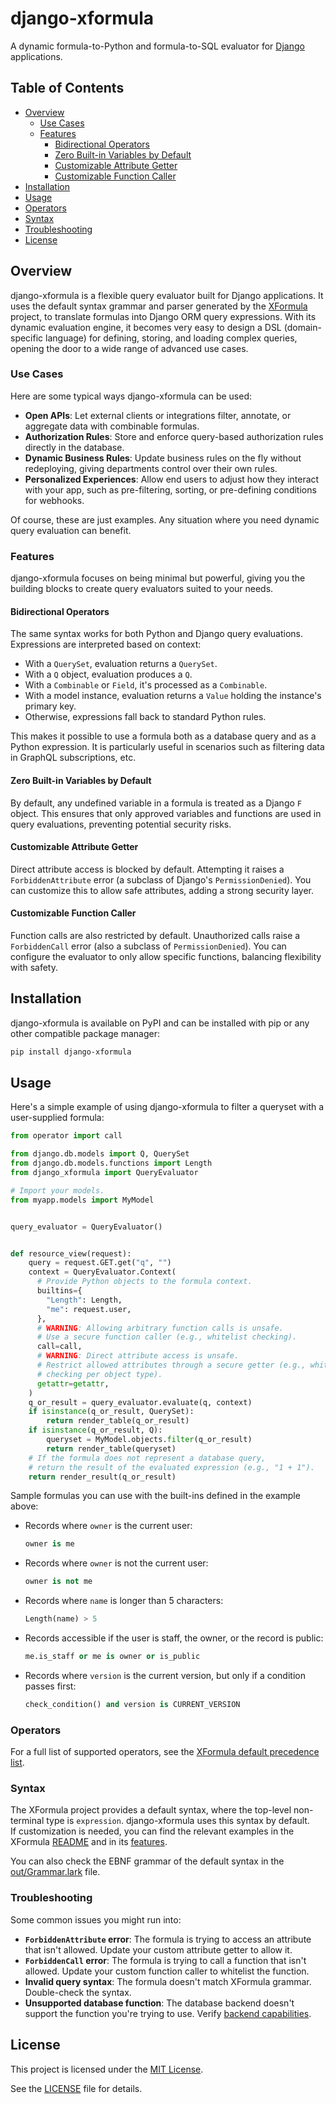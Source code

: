 # django-xformula

A dynamic formula-to-Python and formula-to-SQL evaluator for
[Django](https://www.djangoproject.com/) applications.

## Table of Contents

- [Overview](#overview)
  - [Use Cases](#use-cases)
  - [Features](#features)
    - [Bidirectional Operators](#bidirectional-operators)
    - [Zero Built-in Variables by Default](#zero-built-in-variables-by-default)
    - [Customizable Attribute Getter](#customizable-attribute-getter)
    - [Customizable Function Caller](#customizable-function-caller)
- [Installation](#installation)
- [Usage](#usage)
- [Operators](#operators)
- [Syntax](#syntax)
- [Troubleshooting](#troubleshooting)
- [License](#license)

## Overview

django-xformula is a flexible query evaluator built for Django applications. It
uses the default syntax grammar and parser generated by the
[XFormula](https://github.com/ertgl/xformula) project, to translate formulas
into Django ORM query expressions. With its dynamic evaluation engine, it
becomes very easy to design a DSL (domain-specific language) for defining,
storing, and loading complex queries, opening the door to a wide range of
advanced use cases.

### Use Cases

Here are some typical ways django-xformula can be used:

- **Open APIs**: Let external clients or integrations filter, annotate, or
  aggregate data with combinable formulas.
- **Authorization Rules**: Store and enforce query-based authorization rules
  directly in the database.
- **Dynamic Business Rules**: Update business rules on the fly without
  redeploying, giving departments control over their own rules.
- **Personalized Experiences**: Allow end users to adjust how they interact
  with your app, such as pre-filtering, sorting, or pre-defining conditions for
  webhooks.

Of course, these are just examples. Any situation where you need dynamic query
evaluation can benefit.

### Features

django-xformula focuses on being minimal but powerful, giving you the building
blocks to create query evaluators suited to your needs.

#### Bidirectional Operators

The same syntax works for both Python and Django query evaluations. Expressions
are interpreted based on context:

- With a `QuerySet`, evaluation returns a `QuerySet`.
- With a `Q` object, evaluation produces a `Q`.
- With a `Combinable` or `Field`, it's processed as a `Combinable`.
- With a model instance, evaluation returns a `Value` holding the instance's
  primary key.
- Otherwise, expressions fall back to standard Python rules.

This makes it possible to use a formula both as a database query and as a
Python expression. It is particularly useful in scenarios such as filtering
data in GraphQL subscriptions, etc.

#### Zero Built-in Variables by Default

By default, any undefined variable in a formula is treated as a Django `F`
object. This ensures that only approved variables and functions are used in
query evaluations, preventing potential security risks.

#### Customizable Attribute Getter

Direct attribute access is blocked by default. Attempting it raises a
`ForbiddenAttribute` error (a subclass of Django's `PermissionDenied`). You can
customize this to allow safe attributes, adding a strong security layer.

#### Customizable Function Caller

Function calls are also restricted by default. Unauthorized calls raise a
`ForbiddenCall` error (also a subclass of `PermissionDenied`). You can
configure the evaluator to only allow specific functions, balancing flexibility
with safety.

## Installation

django-xformula is available on PyPI and can be installed with pip or any other
compatible package manager:

```sh
pip install django-xformula
```

## Usage

Here's a simple example of using django-xformula to filter a queryset with a
user-supplied formula:

```py
from operator import call

from django.db.models import Q, QuerySet
from django.db.models.functions import Length
from django_xformula import QueryEvaluator

# Import your models.
from myapp.models import MyModel


query_evaluator = QueryEvaluator()


def resource_view(request):
    query = request.GET.get("q", "")
    context = QueryEvaluator.Context(
      # Provide Python objects to the formula context.
      builtins={
        "Length": Length,
        "me": request.user,
      },
      # WARNING: Allowing arbitrary function calls is unsafe.
      # Use a secure function caller (e.g., whitelist checking).
      call=call,
      # WARNING: Direct attribute access is unsafe.
      # Restrict allowed attributes through a secure getter (e.g., whitelist
      # checking per object type).
      getattr=getattr,
    )
    q_or_result = query_evaluator.evaluate(q, context)
    if isinstance(q_or_result, QuerySet):
        return render_table(q_or_result)
    if isinstance(q_or_result, Q):
        queryset = MyModel.objects.filter(q_or_result)
        return render_table(queryset)
    # If the formula does not represent a database query,
    # return the result of the evaluated expression (e.g., "1 + 1").
    return render_result(q_or_result)
```

Sample formulas you can use with the built-ins defined in the example above:

- Records where `owner` is the current user:

  ```python
  owner is me
  ```

- Records where `owner` is not the current user:

  ```python
  owner is not me
  ```

- Records where `name` is longer than 5 characters:

  ```python
  Length(name) > 5
  ```

- Records accessible if the user is staff, the owner, or the record is public:

  ```python
  me.is_staff or me is owner or is_public
  ```

- Records where `version` is the current version, but only if a condition
  passes first:

  ```python
  check_condition() and version is CURRENT_VERSION
  ```

### Operators

For a full list of supported operators, see the
[XFormula default precedence list](https://github.com/ertgl/xformula/blob/main/src/xformula/syntax/core/operations/default_operator_precedences.py#L16).

### Syntax

The XFormula project provides a default syntax, where the top-level
non-terminal type is `expression`. django-xformula uses this syntax by default.  
If customization is needed, you can find the relevant examples in the XFormula
[README](https://github.com/ertgl/xformula) and in its
[features](https://github.com/ertgl/xformula/tree/4e1e3a88200ccbe22d8aa477001d9af68dd91ab4/src/xformula/syntax/core/features).

You can also check the EBNF grammar of the default syntax in the
[out/Grammar.lark](https://github.com/ertgl/xformula/blob/main/out/Grammar.lark)
file.

### Troubleshooting

Some common issues you might run into:

- **`ForbiddenAttribute` error**: The formula is trying to access an attribute
  that isn't allowed. Update your custom attribute getter to allow it.
- **`ForbiddenCall` error**: The formula is trying to call a function that
  isn't allowed. Update your custom function caller to whitelist the function.
- **Invalid query syntax**: The formula doesn't match XFormula grammar.
  Double-check the syntax.
- **Unsupported database function**: The database backend doesn't support the
  function you're trying to use. Verify
  [backend capabilities](https://docs.djangoproject.com/en/5.2/ref/databases/).

## License

This project is licensed under the
[MIT License](https://opensource.org/license/mit).

See the [LICENSE](LICENSE) file for details.
